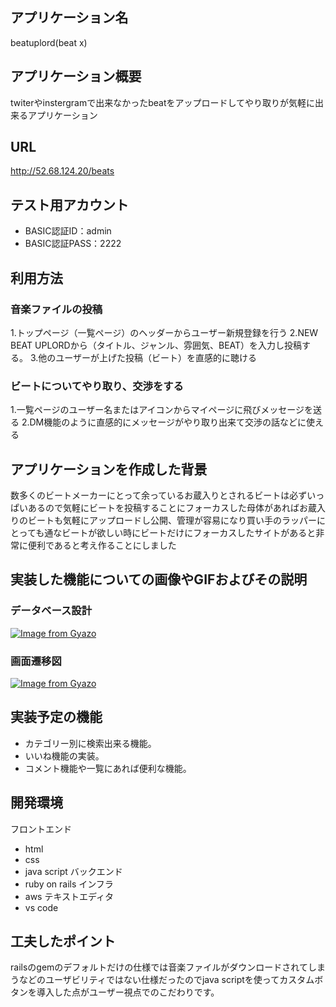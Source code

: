 ## アプリケーション名
beatuplord(beat x)

## アプリケーション概要
twiterやinstergramで出来なかったbeatをアップロードしてやり取りが気軽に出来るアプリケーション

## URL
http://52.68.124.20/beats

## テスト用アカウント
* BASIC認証ID：admin
* BASIC認証PASS：2222

## 利用方法
### 音楽ファイルの投稿
1.トップページ（一覧ページ）のヘッダーからユーザー新規登録を行う
2.NEW BEAT UPLORDから（タイトル、ジャンル、雰囲気、BEAT）を入力し投稿する。
3.他のユーザーが上げた投稿（ビート）を直感的に聴ける

### ビートについてやり取り、交渉をする
1.一覧ページのユーザー名またはアイコンからマイページに飛びメッセージを送る
2.DM機能のように直感的にメッセージがやり取り出来て交渉の話などに使える

## アプリケーションを作成した背景
数多くのビートメーカーにとって余っているお蔵入りとされるビートは必ずいっぱいあるので気軽にビートを投稿することにフォーカスした母体があればお蔵入りのビートも気軽にアップロードし公開、管理が容易になり買い手のラッパーにとっても通なビートが欲しい時にビートだけにフォーカスしたサイトがあると非常に便利であると考え作ることにしました

## 実装した機能についての画像やGIFおよびその説明

### データベース設計

[![Image from Gyazo](https://i.gyazo.com/67b83b14c83634075d32ddee00f0358e.png)](https://gyazo.com/67b83b14c83634075d32ddee00f0358e)

### 画面遷移図

[![Image from Gyazo](https://i.gyazo.com/5fe4b665b233d102ef31a0a762ae2808.png)](https://gyazo.com/5fe4b665b233d102ef31a0a762ae2808)

## 実装予定の機能
* カテゴリー別に検索出来る機能。
* いいね機能の実装。
* コメント機能や一覧にあれば便利な機能。

## 開発環境
フロントエンド
* html
* css
* java script
バックエンド
* ruby on rails
インフラ
* aws
テキストエディタ
* vs code

## 工夫したポイント
railsのgemのデフォルトだけの仕様では音楽ファイルがダウンロードされてしまうなどのユーザビリティではない仕様だったのでjava scriptを使ってカスタムボタンを導入した点がユーザー視点でのこだわりです。

